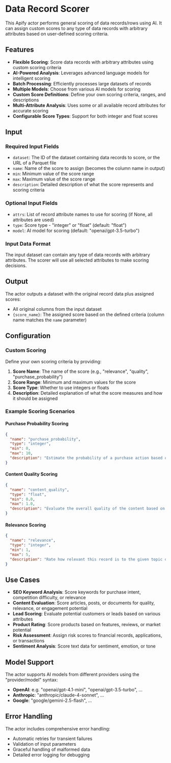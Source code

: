 # Data Record Scorer

This Apify actor performs general scoring of data records/rows using AI. It can assign custom scores to any type of data records with arbitrary attributes based on user-defined scoring criteria.

## Features

- **Flexible Scoring**: Score data records with arbitrary attributes using custom scoring criteria
- **AI-Powered Analysis**: Leverages advanced language models for intelligent scoring
- **Batch Processing**: Efficiently processes large datasets of records
- **Multiple Models**: Choose from various AI models for scoring
- **Custom Score Definitions**: Define your own scoring criteria, ranges, and descriptions
- **Multi-Attribute Analysis**: Uses some or all available record attributes for accurate scoring
- **Configurable Score Types**: Support for both integer and float scores

## Input

### Required Input Fields

- `dataset`: The ID of the dataset containing data records to score, or the URL of a Parquet file
- `name`: Name of the score to assign (becomes the column name in output)
- `min`: Minimum value of the score range
- `max`: Maximum value of the score range
- `description`: Detailed description of what the score represents and scoring criteria

### Optional Input Fields

- `attrs`: List of record attribute names to use for scoring (if None, all attributes are used)
- `type`: Score type - "integer" or "float" (default: "float")
- `model`: AI model for scoring (default: "openai/gpt-3.5-turbo")

### Input Data Format

The input dataset can contain any type of data records with arbitrary attributes. The scorer will use all selected attributes to make scoring decisions.

## Output

The actor outputs a dataset with the original record data plus assigned scores:

- All original columns from the input dataset
- `{score_name}`: The assigned score based on the defined criteria (column name matches the `name` parameter)

## Configuration

### Custom Scoring

Define your own scoring criteria by providing:

1. **Score Name**: The name of the score (e.g., "relevance", "quality", "purchase_probability")
2. **Score Range**: Minimum and maximum values for the score
3. **Score Type**: Whether to use integers or floats
4. **Description**: Detailed explanation of what the score measures and how it should be assigned

### Example Scoring Scenarios

#### Purchase Probability Scoring
```json
{
  "name": "purchase_probability",
  "type": "integer",
  "min": 0,
  "max": 10,
  "description": "Estimate the probability of a purchase action based on the keyword and its associated attributes. The score should be between 0 and 10, where 0 means no purchase probability and 10 means very high purchase probability."
}
```

#### Content Quality Scoring
```json
{
  "name": "content_quality",
  "type": "float",
  "min": 0.0,
  "max": 1.0,
  "description": "Evaluate the overall quality of the content based on factors like relevance, accuracy, clarity, and usefulness. Score from 0.0 (poor quality) to 1.0 (excellent quality)."
}
```

#### Relevance Scoring
```json
{
  "name": "relevance",
  "type": "integer",
  "min": 1,
  "max": 5,
  "description": "Rate how relevant this record is to the given topic or search query. Use a scale from 1 (not relevant) to 5 (highly relevant)."
}
```

## Use Cases

- **SEO Keyword Analysis**: Score keywords for purchase intent, competition difficulty, or relevance
- **Content Evaluation**: Score articles, posts, or documents for quality, relevance, or engagement potential
- **Lead Scoring**: Evaluate potential customers or leads based on various attributes
- **Product Rating**: Score products based on features, reviews, or market potential
- **Risk Assessment**: Assign risk scores to financial records, applications, or transactions
- **Sentiment Analysis**: Score text data for sentiment, emotion, or tone

## Model Support

The actor supports AI models from different providers using the "provider/model" syntax:

- **OpenAI**: e.g. "openai/gpt-4.1-mini", "openai/gpt-3.5-turbo", ...
- **Anthropic**: "anthropic/claude-4-sonnet", ...
- **Google**: "google/gemini-2.5-flash", ...


## Error Handling

The actor includes comprehensive error handling:

- Automatic retries for transient failures
- Validation of input parameters
- Graceful handling of malformed data
- Detailed error logging for debugging

